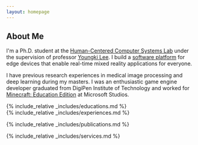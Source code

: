 ```yaml
---
layout: homepage
---
```


## About Me

I'm a Ph.D. student at the [Human-Centered Computer Systems Lab](https://hcs.snu.ac.kr) under the supervision of professor [Youngki Lee](https://youngkilee.blogspot.com).
I build a [software platform](https://band.snu.ac.kr) for edge devices that enable real-time mixed reality applications for everyone. 

I have previous research experiences in medical image processing and deep learning during my masters. I was an enthusiastic game engine developer graduated from DigiPen Institute of Technology and worked for [Minecraft: Education Edition](https://education.minecraft.net) at Microsoft Studios.

<div class="row">
  <div class="col-sm-6">
    {% include_relative _includes/educations.md %}
  </div>
  <div class="col-sm-6">
    {% include_relative _includes/experiences.md %}
  </div>
</div>

{% include_relative _includes/publications.md %}

{% include_relative _includes/services.md %}
